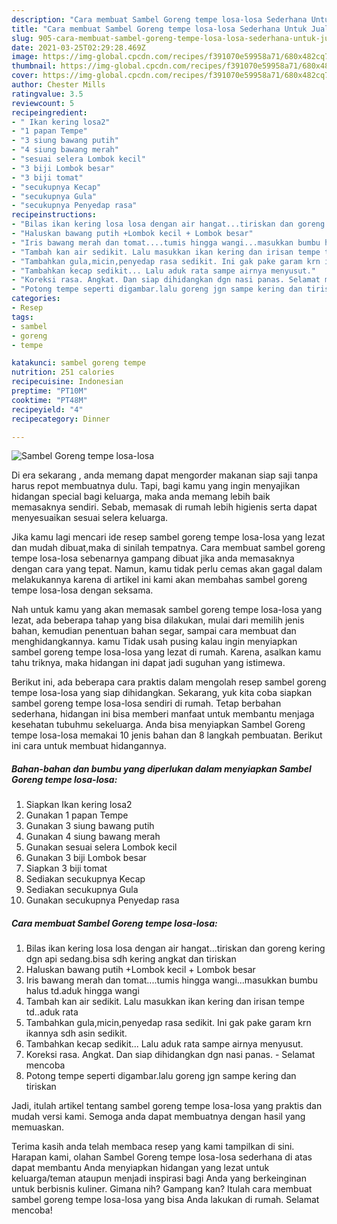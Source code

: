 ```yaml
---
description: "Cara membuat Sambel Goreng tempe losa-losa Sederhana Untuk Jualan"
title: "Cara membuat Sambel Goreng tempe losa-losa Sederhana Untuk Jualan"
slug: 905-cara-membuat-sambel-goreng-tempe-losa-losa-sederhana-untuk-jualan
date: 2021-03-25T02:29:28.469Z
image: https://img-global.cpcdn.com/recipes/f391070e59958a71/680x482cq70/sambel-goreng-tempe-losa-losa-foto-resep-utama.jpg
thumbnail: https://img-global.cpcdn.com/recipes/f391070e59958a71/680x482cq70/sambel-goreng-tempe-losa-losa-foto-resep-utama.jpg
cover: https://img-global.cpcdn.com/recipes/f391070e59958a71/680x482cq70/sambel-goreng-tempe-losa-losa-foto-resep-utama.jpg
author: Chester Mills
ratingvalue: 3.5
reviewcount: 5
recipeingredient:
- " Ikan kering losa2"
- "1 papan Tempe"
- "3 siung bawang putih"
- "4 siung bawang merah"
- "sesuai selera Lombok kecil"
- "3 biji Lombok besar"
- "3 biji tomat"
- "secukupnya Kecap"
- "secukupnya Gula"
- "secukupnya Penyedap rasa"
recipeinstructions:
- "Bilas ikan kering losa losa dengan air hangat...tiriskan dan goreng kering dgn api sedang.bisa sdh kering angkat dan tiriskan"
- "Haluskan bawang putih +Lombok kecil + Lombok besar"
- "Iris bawang merah dan tomat....tumis hingga wangi...masukkan bumbu halus td.aduk hingga wangi"
- "Tambah kan air sedikit. Lalu masukkan ikan kering dan irisan tempe td..aduk rata"
- "Tambahkan gula,micin,penyedap rasa sedikit. Ini gak pake garam krn ikannya sdh asin sedikit."
- "Tambahkan kecap sedikit... Lalu aduk rata sampe airnya menyusut."
- "Koreksi rasa. Angkat. Dan siap dihidangkan dgn nasi panas. Selamat mencoba"
- "Potong tempe seperti digambar.lalu goreng jgn sampe kering dan tiriskan"
categories:
- Resep
tags:
- sambel
- goreng
- tempe

katakunci: sambel goreng tempe 
nutrition: 251 calories
recipecuisine: Indonesian
preptime: "PT10M"
cooktime: "PT48M"
recipeyield: "4"
recipecategory: Dinner

---
```



![Sambel Goreng tempe losa-losa](https://img-global.cpcdn.com/recipes/f391070e59958a71/680x482cq70/sambel-goreng-tempe-losa-losa-foto-resep-utama.jpg)

Di era  sekarang , anda memang dapat mengorder makanan siap saji tanpa harus repot membuatnya dulu. Tapi, bagi kamu yang ingin menyajikan hidangan special bagi keluarga, maka anda memang lebih baik memasaknya sendiri. Sebab, memasak di rumah lebih higienis serta dapat menyesuaikan sesuai selera keluarga.

Jika kamu lagi mencari ide resep sambel goreng tempe losa-losa yang lezat dan mudah dibuat,maka di sinilah tempatnya. Cara membuat sambel goreng tempe losa-losa  sebenarnya gampang dibuat jika anda memasaknya dengan cara yang tepat. Namun, kamu tidak perlu cemas akan gagal dalam melakukannya 
karena di artikel ini kami akan membahas sambel goreng tempe losa-losa dengan seksama.  



Nah untuk kamu yang akan memasak sambel goreng tempe losa-losa yang lezat, ada beberapa tahap yang bisa dilakukan, mulai dari memilih jenis bahan, kemudian penentuan bahan segar, sampai cara membuat dan menghidangkannya. kamu Tidak usah pusing kalau ingin menyiapkan sambel goreng tempe losa-losa yang lezat di rumah. Karena, asalkan kamu  tahu triknya, maka hidangan ini dapat jadi suguhan yang istimewa.

Berikut ini, ada beberapa cara praktis  dalam mengolah resep sambel goreng tempe losa-losa yang siap dihidangkan. Sekarang, yuk kita coba siapkan sambel goreng tempe losa-losa sendiri di rumah. Tetap berbahan sederhana, hidangan ini bisa memberi manfaat untuk membantu menjaga kesehatan tubuhmu sekeluarga. Anda bisa menyiapkan Sambel Goreng tempe losa-losa memakai 10 jenis bahan dan 8 langkah pembuatan. Berikut ini cara untuk membuat hidangannya.

<!--inarticleads1-->

##### Bahan-bahan dan bumbu yang diperlukan dalam menyiapkan Sambel Goreng tempe losa-losa:

1. Siapkan  Ikan kering losa2
1. Gunakan 1 papan Tempe
1. Gunakan 3 siung bawang putih
1. Gunakan 4 siung bawang merah
1. Gunakan sesuai selera Lombok kecil
1. Gunakan 3 biji Lombok besar
1. Siapkan 3 biji tomat
1. Sediakan secukupnya Kecap
1. Sediakan secukupnya Gula
1. Gunakan secukupnya Penyedap rasa




<!--inarticleads2-->

##### Cara membuat Sambel Goreng tempe losa-losa:

1. Bilas ikan kering losa losa dengan air hangat...tiriskan dan goreng kering dgn api sedang.bisa sdh kering angkat dan tiriskan
1. Haluskan bawang putih +Lombok kecil + Lombok besar
1. Iris bawang merah dan tomat....tumis hingga wangi...masukkan bumbu halus td.aduk hingga wangi
1. Tambah kan air sedikit. Lalu masukkan ikan kering dan irisan tempe td..aduk rata
1. Tambahkan gula,micin,penyedap rasa sedikit. Ini gak pake garam krn ikannya sdh asin sedikit.
1. Tambahkan kecap sedikit... Lalu aduk rata sampe airnya menyusut.
1. Koreksi rasa. Angkat. Dan siap dihidangkan dgn nasi panas. - Selamat mencoba
1. Potong tempe seperti digambar.lalu goreng jgn sampe kering dan tiriskan




Jadi, itulah artikel tentang  sambel goreng tempe losa-losa  yang praktis dan mudah versi kami. Semoga anda dapat membuatnya dengan hasil yang memuaskan. 

Terima kasih anda telah membaca resep yang kami tampilkan di sini. Harapan kami, olahan  Sambel Goreng tempe losa-losa sederhana di atas dapat membantu Anda menyiapkan hidangan yang lezat untuk keluarga/teman ataupun menjadi inspirasi bagi Anda yang berkeinginan untuk berbisnis kuliner. Gimana nih? Gampang kan? Itulah cara membuat sambel goreng tempe losa-losa yang bisa Anda lakukan di rumah. Selamat mencoba!


